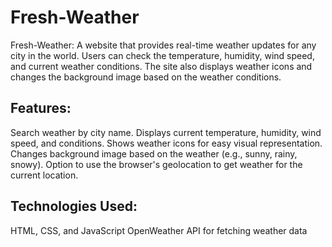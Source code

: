 # Fresh-Weather
Fresh-Weather: 
A website that provides real-time weather updates for any city in the world. Users can check the temperature, humidity, wind speed, and current weather conditions. The site also displays weather icons and changes the background image based on the weather conditions.

## Features:
Search weather by city name.
Displays current temperature, humidity, wind speed, and conditions.
Shows weather icons for easy visual representation.
Changes background image based on the weather (e.g., sunny, rainy, snowy).
Option to use the browser's geolocation to get weather for the current location.
## Technologies Used:
HTML, CSS, and JavaScript
OpenWeather API for fetching weather data
